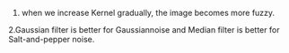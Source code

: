 1. when we increase Kernel gradually, the image becomes more fuzzy.

2.Gaussian filter is better for Gaussiannoise and Median filter is better for Salt-and-pepper noise.
